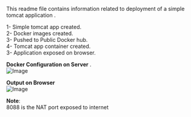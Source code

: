 This readme file contains information related to deployment of a simple tomcat application .

1- Simple tomcat app created. </br>
2- Docker images created.</br>
3- Pushed to Public Docker hub.</br>
4- Tomcat app container created.</br>
3- Application exposed on browser. </br>

**Docker Configuration on Server** .</br>
![Image](https://github.com/user-attachments/assets/37d3467d-4f19-42ff-bf72-cf4f1af6ad58)
</br>

**Output on Browser**</br>
![Image](https://github.com/user-attachments/assets/4dc5d768-3abb-4fa7-a852-ab0a3120c536)
</br>

**Note**:</br>
8088 is the NAT port exposed to internet
